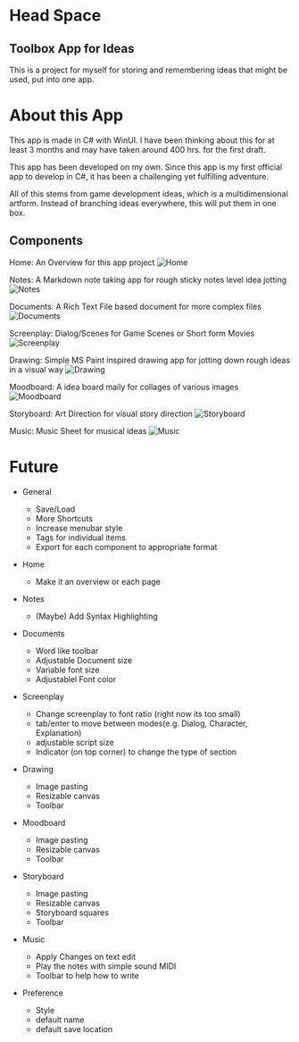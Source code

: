 # Head Space

## Toolbox App for Ideas

This is a project for myself for storing and remembering ideas that might be used, put into one app.

# About this App

This app is made in C# with WinUI. I have been thinking about this for at least 3 months and may have taken around 400 hrs. for the first draft.

This app has been developed on my own. Since this app is my first official app to develop in C#, it has been a challenging yet fulfilling adventure. 

All of this stems from game development ideas, which is a multidimensional artform. Instead of branching ideas everywhere, this will put them in one box.

## Components
Home: An Overview for this app project
![Home](images/home.png)

Notes: A Markdown note taking app for rough sticky notes level idea jotting
![Notes](images/note.png)

Documents: A Rich Text File based document for more complex files
![Documents](images/document.png)

Screenplay: Dialog/Scenes for Game Scenes or Short form Movies
![Screenplay](images/screenplay.png)

Drawing: Simple MS Paint inspired drawing app for jotting down rough ideas in a visual way
![Drawing](images/drawing.png)

Moodboard: A idea board maily for collages of various images
![Moodboard](images/moodboard.png)

Storyboard: Art Direction for visual story direction
![Storyboard](images/storyboard.png)

Music: Music Sheet for musical ideas
![Music](images/music.png)

# Future
- General 
	- Save/Load
	- More Shortcuts
	- Increase menubar style
	- Tags for individual items
	- Export for each component to appropriate format

- Home
	- Make it an overview or each page

- Notes
	- (Maybe) Add Syntax Highlighting
	
- Documents
	- Word like toolbar
	- Adjustable Document size
	- Variable font size
	- Adjustablel Font color

- Screenplay
	- Change screenplay to font ratio (right now its too small)
	- tab/enter to move between modes(e.g. Dialog, Character, Explanation)
	- adjustable script size
	- Indicator (on top corner) to change the type of section

- Drawing
	- Image pasting
	- Resizable canvas
	- Toolbar

- Moodboard
	- Image pasting
	- Resizable canvas
	- Toolbar

- Storyboard
	- Image pasting
	- Resizable canvas
	- Storyboard squares
	- Toolbar

- Music
	- Apply Changes on text edit
	- Play the notes with simple sound MIDI
	- Toolbar to help how to write

- Preference
	- Style
	- default name
	- default save location
	